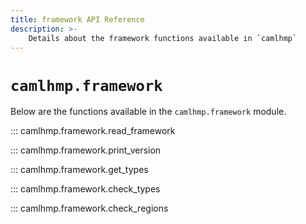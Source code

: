```yaml
---
title: framework API Reference
description: >-
    Details about the framework functions available in `camlhmp`
---
```


# `camlhmp.framework`

Below are the functions available in the `camlhmp.framework` module.

::: camlhmp.framework.read_framework

::: camlhmp.framework.print_version

::: camlhmp.framework.get_types

::: camlhmp.framework.check_types

::: camlhmp.framework.check_regions
